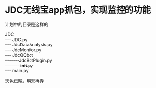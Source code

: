# JDC无线宝app抓包，实现监控的功能
计划中的目录是这样的  

JDC  
--- JDC.py  
--- JdcDataAnalysis.py  
--- JdcMonitor.py  
--- JdcQQbot  
-------JdcBotPlugin.py  
------- __init__.py  
--- main.py  
  
天色已晚，明天再弄
